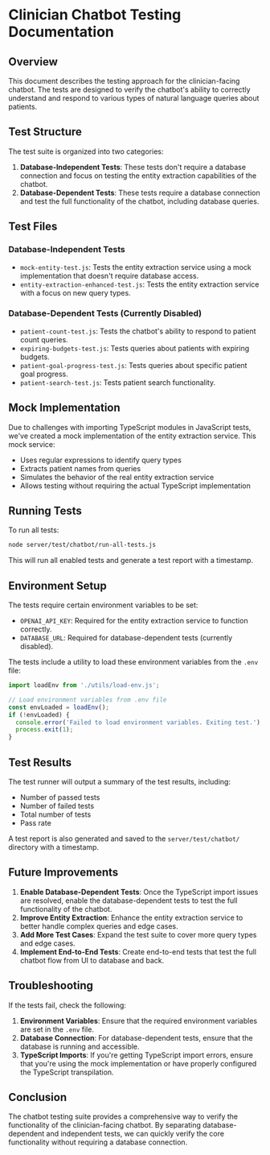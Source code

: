 # Clinician Chatbot Testing Documentation

## Overview

This document describes the testing approach for the clinician-facing chatbot. The tests are designed to verify the chatbot's ability to correctly understand and respond to various types of natural language queries about patients.

## Test Structure

The test suite is organized into two categories:

1. **Database-Independent Tests**: These tests don't require a database connection and focus on testing the entity extraction capabilities of the chatbot.
2. **Database-Dependent Tests**: These tests require a database connection and test the full functionality of the chatbot, including database queries.

## Test Files

### Database-Independent Tests

- `mock-entity-test.js`: Tests the entity extraction service using a mock implementation that doesn't require database access.
- `entity-extraction-enhanced-test.js`: Tests the entity extraction service with a focus on new query types.

### Database-Dependent Tests (Currently Disabled)

- `patient-count-test.js`: Tests the chatbot's ability to respond to patient count queries.
- `expiring-budgets-test.js`: Tests queries about patients with expiring budgets.
- `patient-goal-progress-test.js`: Tests queries about specific patient goal progress.
- `patient-search-test.js`: Tests patient search functionality.

## Mock Implementation

Due to challenges with importing TypeScript modules in JavaScript tests, we've created a mock implementation of the entity extraction service. This mock service:

- Uses regular expressions to identify query types
- Extracts patient names from queries
- Simulates the behavior of the real entity extraction service
- Allows testing without requiring the actual TypeScript implementation

## Running Tests

To run all tests:

```bash
node server/test/chatbot/run-all-tests.js
```

This will run all enabled tests and generate a test report with a timestamp.

## Environment Setup

The tests require certain environment variables to be set:

- `OPENAI_API_KEY`: Required for the entity extraction service to function correctly.
- `DATABASE_URL`: Required for database-dependent tests (currently disabled).

The tests include a utility to load these environment variables from the `.env` file:

```javascript
import loadEnv from './utils/load-env.js';

// Load environment variables from .env file
const envLoaded = loadEnv();
if (!envLoaded) {
  console.error('Failed to load environment variables. Exiting test.');
  process.exit(1);
}
```

## Test Results

The test runner will output a summary of the test results, including:

- Number of passed tests
- Number of failed tests
- Total number of tests
- Pass rate

A test report is also generated and saved to the `server/test/chatbot/` directory with a timestamp.

## Future Improvements

1. **Enable Database-Dependent Tests**: Once the TypeScript import issues are resolved, enable the database-dependent tests to test the full functionality of the chatbot.
2. **Improve Entity Extraction**: Enhance the entity extraction service to better handle complex queries and edge cases.
3. **Add More Test Cases**: Expand the test suite to cover more query types and edge cases.
4. **Implement End-to-End Tests**: Create end-to-end tests that test the full chatbot flow from UI to database and back.

## Troubleshooting

If the tests fail, check the following:

1. **Environment Variables**: Ensure that the required environment variables are set in the `.env` file.
2. **Database Connection**: For database-dependent tests, ensure that the database is running and accessible.
3. **TypeScript Imports**: If you're getting TypeScript import errors, ensure that you're using the mock implementation or have properly configured the TypeScript transpilation.

## Conclusion

The chatbot testing suite provides a comprehensive way to verify the functionality of the clinician-facing chatbot. By separating database-dependent and independent tests, we can quickly verify the core functionality without requiring a database connection.
